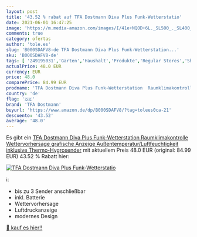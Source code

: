 ```yaml
---
layout: post
title: '43.52 % rabat auf TFA Dostmann Diva Plus Funk-Wetterstatio'
date: 2021-06-01 16:47:25
image: 'https://m.media-amazon.com/images/I/41e+NQOD+6L._SL500_._SL400_.jpg'
comments: true
category: ofertas
author: 'tole.es'
slug: 'B000SDAFV8-de TFA Dostmann Diva Plus Funk-Wetterstation...'
sku: 'B000SDAFV8-de'
tags: [ '249195031','Garten','Haushalt','Produkte','Regular Stores','Shops','Thermometer & Wetterstationen','Wetterstation','Wetterstationen','tfa dostmann', ]
actualPrice: 48.0 EUR
currency: EUR
price: 48.0
comparePrice: 84.99 EUR
prodname: 'TFA Dostmann Diva Plus Funk-Wetterstation  Raumklimakontrolle  Wettervorhersage  grafische Anzeige  Außentemperatur/Luftfeuchtigkeit  inklusive Thermo-Hygrosender'
country: 'de'
flag: '🇩🇪'
brand: 'TFA Dostmann'
buyurl: 'https://www.amazon.de/dp/B000SDAFV8/?tag=tolees0ca-21'
descuento: '43.52'
average: '48.0'
---
```


Es gibt ein [TFA Dostmann Diva Plus Funk-Wetterstation  Raumklimakontrolle  Wettervorhersage  grafische Anzeige  Außentemperatur/Luftfeuchtigkeit  inklusive Thermo-Hygrosender](https://www.amazon.de/dp/B000SDAFV8/?tag=tolees0ca-21) mit aktuellem Preis 48.0 EUR (original: 84.99 EUR) 43.52 % Rabatt hier:

[![TFA Dostmann Diva Plus Funk-Wetterstatio](https://m.media-amazon.com/images/I/41e+NQOD+6L._SL500_._SL400_.jpg)](https://www.amazon.de/dp/B000SDAFV8/?tag=tolees0ca-21)

ℹ️:

- bis zu 3 Sender anschließbar
- inkl. Batterie
- Wettervorhersage
- Luftdruckanzeige
- modernes Design

[🛒 kauf es hier!!](https://www.amazon.de/dp/B000SDAFV8/?tag=tolees0ca-21)
